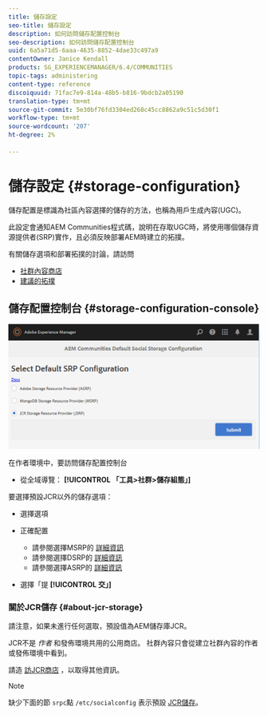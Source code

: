 ```yaml
---
title: 儲存設定
seo-title: 儲存設定
description: 如何訪問儲存配置控制台
seo-description: 如何訪問儲存配置控制台
uuid: 6a5a71d5-6aaa-4635-8852-4dae33c497a9
contentOwner: Janice Kendall
products: SG_EXPERIENCEMANAGER/6.4/COMMUNITIES
topic-tags: administering
content-type: reference
discoiquuid: 71fac7e9-814a-48b5-b816-9bdcb2a05190
translation-type: tm+mt
source-git-commit: 5e30bf76fd3304ed268c45cc8862a9c51c5d30f1
workflow-type: tm+mt
source-wordcount: '207'
ht-degree: 2%

---
```



# 儲存設定 {#storage-configuration}

儲存配置是標識為社區內容選擇的儲存的方法，也稱為用戶生成內容(UGC)。

此設定會通知AEM Communities程式碼，說明在存取UGC時，將使用哪個儲存資源提供者(SRP)實作，且必須反映部署AEM時建立的拓撲。

有關儲存選項和部署拓撲的討論，請訪問

* [社群內容商店](working-with-srp.md)
* [建議的拓撲](topologies.md)

## 儲存配置控制台 {#storage-configuration-console}

![chlimage_1-188](assets/chlimage_1-188.png)

在作者環境中，要訪問儲存配置控制台

* 從全域導覽： **[!UICONTROL 「工具>社群>儲存組態」]**

要選擇預設JCR以外的儲存選項：

* 選擇選項
* 正確配置

   * 請參閱選擇MSRP的 [詳細資訊](msrp.md#select-msrp)
   * 請參閱選擇DSRP的 [詳細資訊](dsrp.md#select-dsrp)
   * 請參閱選擇ASRP的 [詳細資訊](asrp.md#select-asrp)

* 選擇「提 **[!UICONTROL 交」]**

### 關於JCR儲存 {#about-jcr-storage}

請注意，如果未進行任何選取，預設值為AEM儲存庫JCR。

JCR不是 *作者* 和發佈環境共用的公用商店。 社群內容只會從建立社群內容的作者或發佈環境中看到。

請造 [訪JCR商店](jsrp.md) ，以取得其他資訊。

>[!NOTE]
>
>缺少下面的節 `srpc`點 `/etc/socialconfig` 表示預設 [JCR儲存](jsrp.md)。

